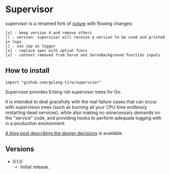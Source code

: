 Supervisor
======
supervisor is a renamed fork of [suture](github.com/thejerf/suture) with flowing changes:

    [x] - keep version 4 and remove others
    [] - version: supervisor will receive a version to be used and printed in logs
    [] - use zap as logger
    [x] - replace spec with option funcs
    [x] - context removed from Serve and ServeBackground function inputs


How to install
--------------

    import "github.com/golang-tire/supervisor"

Supervisor provides Erlang-ish supervisor trees for Go.

It is intended to deal gracefully with the real failure cases that can
occur with supervision trees (such as burning all your CPU time endlessly
restarting dead services), while also making no unnecessary demands on the
"service" code, and providing hooks to perform adequate logging with in a
production environment.

[A blog post describing the design decisions](http://www.jerf.org/iri/post/2930)
is available.

Versions
--------------

* 0.1.0
  * Initial release.

